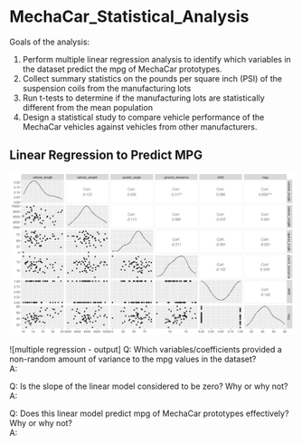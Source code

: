 # MechaCar_Statistical_Analysis

Goals of the analysis: <br>
1. Perform multiple linear regression analysis to identify which variables in the dataset predict the mpg of MechaCar prototypes.
2. Collect summary statistics on the pounds per square inch (PSI) of the suspension coils from the manufacturing lots
3. Run t-tests to determine if the manufacturing lots are statistically different from the mean population
4. Design a statistical study to compare vehicle performance of the MechaCar vehicles against vehicles from other manufacturers. 

## Linear Regression to Predict MPG <br>
![multiple regression, plots](https://github.com/githubteodora/MechaCar_Statistical_Analysis/blob/main/multiple_regression.png) <br>

![multiple regression - output]
Q: Which variables/coefficients provided a non-random amount of variance to the mpg values in the dataset? <br>
A: 

Q: Is the slope of the linear model considered to be zero? Why or why not? <br>
A: 

Q: Does this linear model predict mpg of MechaCar prototypes effectively? Why or why not? <br>
A: 
